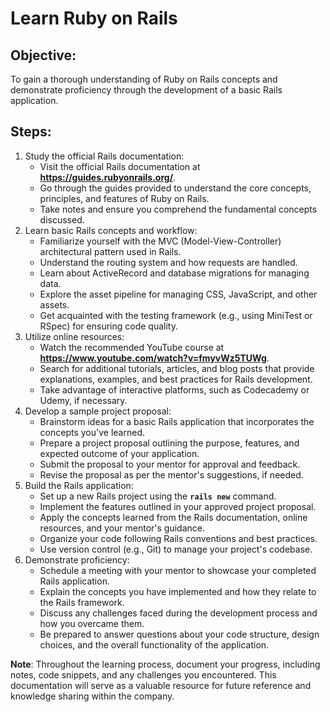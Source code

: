 # Learn Ruby on Rails

## Objective:

To gain a thorough understanding of Ruby on Rails concepts and demonstrate proficiency through the development of a basic Rails application.

## Steps:

1. Study the official Rails documentation:
    - Visit the official Rails documentation at **https://guides.rubyonrails.org/**.
    - Go through the guides provided to understand the core concepts, principles, and features of Ruby on Rails.
    - Take notes and ensure you comprehend the fundamental concepts discussed.
2. Learn basic Rails concepts and workflow:
    - Familiarize yourself with the MVC (Model-View-Controller) architectural pattern used in Rails.
    - Understand the routing system and how requests are handled.
    - Learn about ActiveRecord and database migrations for managing data.
    - Explore the asset pipeline for managing CSS, JavaScript, and other assets.
    - Get acquainted with the testing framework (e.g., using MiniTest or RSpec) for ensuring code quality.
3. Utilize online resources:
    - Watch the recommended YouTube course at **https://www.youtube.com/watch?v=fmyvWz5TUWg**.
    - Search for additional tutorials, articles, and blog posts that provide explanations, examples, and best practices for Rails development.
    - Take advantage of interactive platforms, such as Codecademy or Udemy, if necessary.
4. Develop a sample project proposal:
    - Brainstorm ideas for a basic Rails application that incorporates the concepts you've learned.
    - Prepare a project proposal outlining the purpose, features, and expected outcome of your application.
    - Submit the proposal to your mentor for approval and feedback.
    - Revise the proposal as per the mentor's suggestions, if needed.
5. Build the Rails application:
    - Set up a new Rails project using the **`rails new`** command.
    - Implement the features outlined in your approved project proposal.
    - Apply the concepts learned from the Rails documentation, online resources, and your mentor's guidance.
    - Organize your code following Rails conventions and best practices.
    - Use version control (e.g., Git) to manage your project's codebase.
6. Demonstrate proficiency:
    - Schedule a meeting with your mentor to showcase your completed Rails application.
    - Explain the concepts you have implemented and how they relate to the Rails framework.
    - Discuss any challenges faced during the development process and how you overcame them.
    - Be prepared to answer questions about your code structure, design choices, and the overall functionality of the application.

**Note**: Throughout the learning process, document your progress, including notes, code snippets, and any challenges you encountered. This documentation will serve as a valuable resource for future reference and knowledge sharing within the company.
